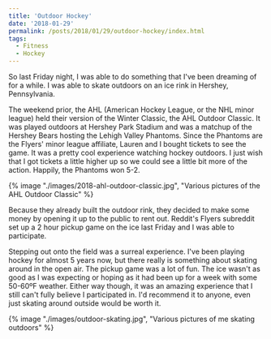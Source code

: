 ```yaml
---
title: 'Outdoor Hockey'
date: '2018-01-29'
permalink: /posts/2018/01/29/outdoor-hockey/index.html
tags:
  - Fitness
  - Hockey
---
```


So last Friday night, I was able to do something that I've been dreaming of for a while. I was able to skate outdoors on an ice rink in Hershey, Pennsylvania.
<!-- excerpt -->

The weekend prior, the AHL (American Hockey League, or the NHL minor league) held their version of the Winter Classic, the AHL Outdoor Classic. It was played outdoors at Hershey Park Stadium and was a matchup of the Hershey Bears hosting the Lehigh Valley Phantoms. Since the Phantoms are the Flyers' minor league affiliate, Lauren and I bought tickets to see the game. It was a pretty cool experience watching hockey outdoors. I just wish that I got tickets a little higher up so we could see a little bit more of the action. Happily, the Phantoms won 5-2.

{% image "./images/2018-ahl-outdoor-classic.jpg", "Various pictures of the AHL Outdoor Classic" %}

Because they already built the outdoor rink, they decided to make some money by opening it up to the public to rent out. Reddit's Flyers subreddit set up a 2 hour pickup game on the ice last Friday and I was able to participate.

Stepping out onto the field was a surreal experience. I've been playing hockey for almost 5 years now, but there really is something about skating around in the open air. The pickup game was a lot of fun. The ice wasn't as good as I was expecting or hoping as it had been up for a week with some 50-60ºF weather. Either way though, it was an amazing experience that I still can't fully believe I participated in. I'd recommend it to anyone, even just skating around outside would be worth it.

{% image "./images/outdoor-skating.jpg", "Various pictures of me skating outdoors" %}
